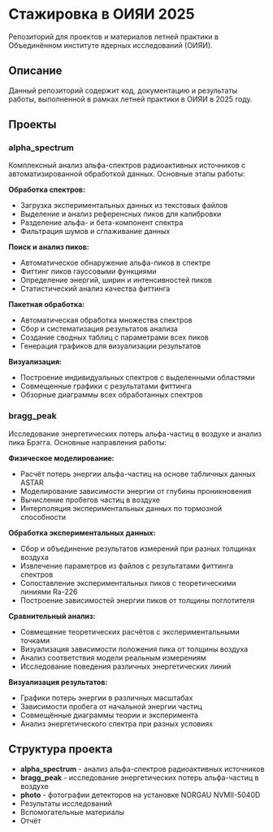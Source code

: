 # Стажировка в ОИЯИ 2025

Репозиторий для проектов и материалов летней практики в Объединённом институте ядерных исследований (ОИЯИ).

## Описание

Данный репозиторий содержит код, документацию и результаты работы, выполненной в рамках летней практики в ОИЯИ в 2025 году.

## Проекты

### alpha_spectrum
Комплексный анализ альфа-спектров радиоактивных источников с автоматизированной обработкой данных. Основные этапы работы:

**Обработка спектров:**
- Загрузка экспериментальных данных из текстовых файлов
- Выделение и анализ референсных пиков для калибровки
- Разделение альфа- и бета-компонент спектра
- Фильтрация шумов и сглаживание данных

**Поиск и анализ пиков:**
- Автоматическое обнаружение альфа-пиков в спектре
- Фиттинг пиков гауссовыми функциями
- Определение энергий, ширин и интенсивностей пиков
- Статистический анализ качества фиттинга

**Пакетная обработка:**
- Автоматическая обработка множества спектров
- Сбор и систематизация результатов анализа
- Создание сводных таблиц с параметрами всех пиков
- Генерация графиков для визуализации результатов

**Визуализация:**
- Построение индивидуальных спектров с выделенными областями
- Совмещенные графики с результатами фиттинга
- Обзорные диаграммы всех обработанных спектров

### bragg_peak
Исследование энергетических потерь альфа-частиц в воздухе и анализ пика Брэгга. Основные направления работы:

**Физическое моделирование:**
- Расчёт потерь энергии альфа-частиц на основе табличных данных ASTAR
- Моделирование зависимости энергии от глубины проникновения
- Вычисление пробегов частиц в воздухе
- Интерполяция экспериментальных данных по тормозной способности

**Обработка экспериментальных данных:**
- Сбор и объединение результатов измерений при разных толщинах воздуха
- Извлечение параметров из файлов с результатами фиттинга спектров
- Сопоставление экспериментальных пиков с теоретическими линиями Ra-226
- Построение зависимостей энергии пиков от толщины поглотителя

**Сравнительный анализ:**
- Совмещение теоретических расчётов с экспериментальными точками
- Визуализация зависимости положения пика от толщины воздуха
- Анализ соответствия модели реальным измерениям
- Исследование поведения различных энергетических линий

**Визуализация результатов:**
- Графики потерь энергии в различных масштабах
- Зависимости пробега от начальной энергии частиц
- Совмещённые диаграммы теории и эксперимента
- Анализ энергетического спектра при разных условиях

## Структура проекта

- **alpha_spectrum** - анализ альфа-спектров радиоактивных источников
- **bragg_peak** - исследование энергетических потерь альфа-частиц в воздухе
- **photo** - фотографии детекторов на установке NORGAU NVMII-5040D
- Результаты исследований
- Вспомогательные материалы
- Отчёт

